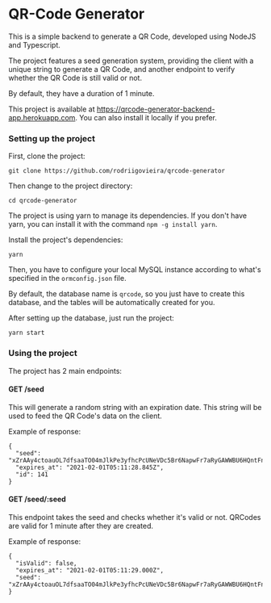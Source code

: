 # QR-Code Generator

This is a simple backend to generate a QR Code, developed using NodeJS and Typescript.

The project features a seed generation system, providing the client with a unique string to generate a QR Code, and another endpoint to verify whether the QR Code is still valid or not.

By default, they have a duration of 1 minute.

This project is available at https://qrcode-generator-backend-app.herokuapp.com. You can also install it locally if you prefer.

### Setting up the project

First, clone the project:

```
git clone https://github.com/rodriigovieira/qrcode-generator
```

Then change to the project directory:

```
cd qrcode-generator
```

The project is using yarn to manage its dependencies. If you don't have yarn, you can install it with the command `npm -g install yarn`.

Install the project's dependencies:

```
yarn
```

Then, you have to configure your local MySQL instance according to what's specified in the `ormconfig.json` file.

By default, the database name is `qrcode`, so you just have to create this database, and the tables will be automatically created for you.

After setting up the database, just run the project:

```
yarn start
```

### Using the project

The project has 2 main endpoints:

#### GET /seed

This will generate a random string with an expiration date. This string will be used to feed the QR Code's data on the client.

Example of response:

```
{
  "seed": "xZrAAy4ctoauOL7dfsaaTO04mJlkPe3yfhcPcUNeVDc5Br6NapwFr7aRyGAWWBU6HQntFnaUN2dYHlHTtKxFKcgbH2A38TNBL7FRTI9oRKBMXD52x1zfZiKSrvyo3Qn7SZHh51Zmbq30jYVcWBKmxG7jW6qb5H9B3lbCIjCapR1FgRw3fmFaS8XszuZSWYExmCBhCyVF",
  "expires_at": "2021-02-01T05:11:28.845Z",
  "id": 141
}
```

#### GET /seed/:seed

This endpoint takes the seed and checks whether it's valid or not. QRCodes are valid for 1 minute after they are created.

Example of response:

```
{
  "isValid": false,
  "expires_at": "2021-02-01T05:11:29.000Z",
  "seed": "xZrAAy4ctoauOL7dfsaaTO04mJlkPe3yfhcPcUNeVDc5Br6NapwFr7aRyGAWWBU6HQntFnaUN2dYHlHTtKxFKcgbH2A38TNBL7FRTI9oRKBMXD52x1zfZiKSrvyo3Qn7SZHh51Zmbq30jYVcWBKmxG7jW6qb5H9B3lbCIjCapR1FgRw3fmFaS8XszuZSWYExmCBhCyVF"
}
```
